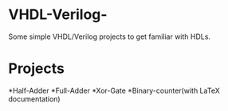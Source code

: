 # VHDL-Verilog-
Some simple VHDL/Verilog projects to get familiar with HDLs.

# Projects 

*Half-Adder
*Full-Adder
*Xor-Gate
*Binary-counter(with LaTeX documentation)
